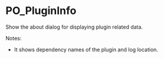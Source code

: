 # PO_PluginInfo

Show the about dialog for displaying plugin related data.

Notes:
- It shows dependency names of the plugin and log location.

